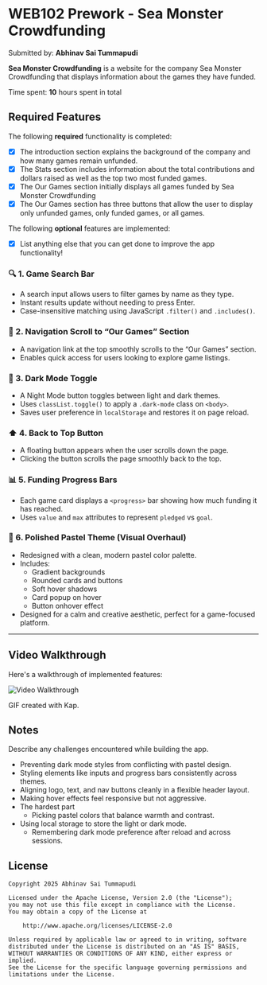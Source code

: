 # WEB102 Prework - Sea Monster Crowdfunding

Submitted by: **Abhinav Sai Tummapudi**

**Sea Monster Crowdfunding** is a website for the company Sea Monster Crowdfunding that displays information about the games they have funded.

Time spent: **10** hours spent in total

## Required Features

The following **required** functionality is completed:

* [x] The introduction section explains the background of the company and how many games remain unfunded.
* [x] The Stats section includes information about the total contributions and dollars raised as well as the top two most funded games.
* [x] The Our Games section initially displays all games funded by Sea Monster Crowdfunding
* [x] The Our Games section has three buttons that allow the user to display only unfunded games, only funded games, or all games.

The following **optional** features are implemented:

* [x] List anything else that you can get done to improve the app functionality!

### 🔍 1. Game Search Bar
- A search input allows users to filter games by name as they type.
- Instant results update without needing to press Enter.
- Case-insensitive matching using JavaScript `.filter()` and `.includes()`.

### 🎯 2. Navigation Scroll to “Our Games” Section
- A navigation link at the top smoothly scrolls to the “Our Games” section.
- Enables quick access for users looking to explore game listings.

### 🌙 3. Dark Mode Toggle
- A Night Mode button toggles between light and dark themes.
- Uses `classList.toggle()` to apply a `.dark-mode` class on `<body>`.
- Saves user preference in `localStorage` and restores it on page reload.

### ⬆️ 4. Back to Top Button
- A floating button appears when the user scrolls down the page.
- Clicking the button scrolls the page smoothly back to the top.

### 📊 5. Funding Progress Bars
- Each game card displays a `<progress>` bar showing how much funding it has reached.
- Uses `value` and `max` attributes to represent `pledged` vs `goal`.

### 🌈 6. Polished Pastel Theme (Visual Overhaul)
- Redesigned with a clean, modern pastel color palette.
- Includes:
  - Gradient backgrounds
  - Rounded cards and buttons
  - Soft hover shadows
  - Card popup on hover
  - Button onhover effect
- Designed for a calm and creative aesthetic, perfect for a game-focused platform.

---

## Video Walkthrough

Here's a walkthrough of implemented features:

<img src='./walkthrough.gif' title='Video Walkthrough' width='' alt='Video Walkthrough' />

<!-- Replace this with whatever GIF tool you used! -->
GIF created with Kap.  
<!-- Recommended tools:
[Kap](https://getkap.co/) for macOS
[ScreenToGif](https://www.screentogif.com/) for Windows
[peek](https://github.com/phw/peek) for Linux. -->

## Notes

Describe any challenges encountered while building the app.

- Preventing dark mode styles from conflicting with pastel design.
- Styling elements like inputs and progress bars consistently across themes.
- Aligning logo, text, and nav buttons cleanly in a flexible header layout.
- Making hover effects feel responsive but not aggressive.
- The hardest part
  - Picking pastel colors that balance warmth and contrast.
- Using local storage to store the light or dark mode.
  - Remembering dark mode preference after reload and across sessions.
## License

    Copyright 2025 Abhinav Sai Tummapudi

    Licensed under the Apache License, Version 2.0 (the "License");
    you may not use this file except in compliance with the License.
    You may obtain a copy of the License at

        http://www.apache.org/licenses/LICENSE-2.0

    Unless required by applicable law or agreed to in writing, software
    distributed under the License is distributed on an "AS IS" BASIS,
    WITHOUT WARRANTIES OR CONDITIONS OF ANY KIND, either express or implied.
    See the License for the specific language governing permissions and
    limitations under the License.
